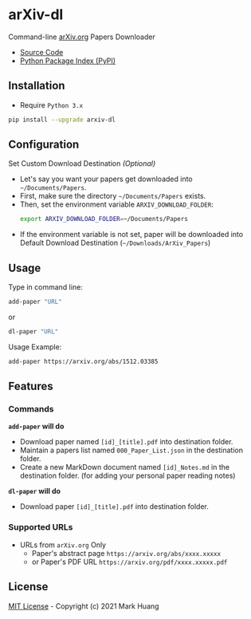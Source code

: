 # arXiv-dl 

Command-line [arXiv.org](https://arxiv.org/) Papers Downloader

- [Source Code](https://github.com/MarkHershey/arxiv-dl)
- [Python Package Index (PyPI)](https://pypi.org/project/arxiv-dl/)

## Installation 

- Require `Python 3.x`

```bash
pip install --upgrade arxiv-dl
```

## Configuration 

Set Custom Download Destination *(Optional)*

- Let's say you want your papers get downloaded into `~/Documents/Papers`.
- First, make sure the directory `~/Documents/Papers` exists.
- Then, set the environment variable `ARXIV_DOWNLOAD_FOLDER`:
    ```bash
    export ARXIV_DOWNLOAD_FOLDER=~/Documents/Papers
    ```
- If the environment variable is not set, paper will be downloaded into Default Download Destination (`~/Downloads/ArXiv_Papers`)

## Usage

Type in command line:

```bash
add-paper "URL"
```

or

```bash
dl-paper "URL"
```

Usage Example:

```bash
add-paper https://arxiv.org/abs/1512.03385
```

## Features

### Commands

**`add-paper` will do**

- Download paper named `[id]_[title].pdf` into destination folder.
- Maintain a papers list named `000_Paper_List.json` in the destination folder.
- Create a new MarkDown document named `[id]_Notes.md` in the destination folder. (for adding your personal paper reading notes)

**`dl-paper` will do**

- Download paper `[id]_[title].pdf` into destination folder.

### Supported URLs

- URLs from `arXiv.org` Only
    - Paper's abstract page `https://arxiv.org/abs/xxxx.xxxxx` 
    - or Paper's PDF URL `https://arxiv.org/pdf/xxxx.xxxxx.pdf`

## License

[MIT License](LICENSE) - Copyright (c) 2021 Mark Huang
